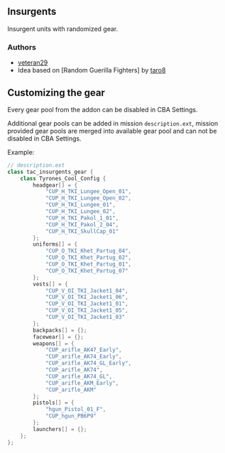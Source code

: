 ## Insurgents

Insurgent units with randomized gear.

### Authors

- [veteran29](https://github.com/veteran29)
- Idea based on [Random Guerilla Fighters] by [taro8](https://github.com/taro8)


## Customizing the gear

Every gear pool from the addon can be disabled in CBA Settings.

Additional gear pools can be added in mission `description.ext`, mission provided gear pools are merged into available gear pool and can not be disabled in CBA Settings.

Example:
```cpp
// description.ext
class tac_insurgents_gear {
    class Tyrones_Cool_Config {
        headgear[] = {
            "CUP_H_TKI_Lungee_Open_01",
            "CUP_H_TKI_Lungee_Open_02",
            "CUP_H_TKI_Lungee_01",
            "CUP_H_TKI_Lungee_02",
            "CUP_H_TKI_Pakol_1_01",
            "CUP_H_TKI_Pakol_2_04",
            "CUP_H_TKI_SkullCap_01"
        };
        uniforms[] = {
            "CUP_O_TKI_Khet_Partug_04",
            "CUP_O_TKI_Khet_Partug_02",
            "CUP_O_TKI_Khet_Partug_01",
            "CUP_O_TKI_Khet_Partug_07"
        };
        vests[] = {
            "CUP_V_OI_TKI_Jacket1_04",
            "CUP_V_OI_TKI_Jacket1_06",
            "CUP_V_OI_TKI_Jacket1_01",
            "CUP_V_OI_TKI_Jacket1_05",
            "CUP_V_OI_TKI_Jacket1_03"
        };
        backpacks[] = {};
        facewear[] = {};
        weapons[] = {
            "CUP_arifle_AK47_Early",
            "CUP_arifle_AK74_Early",
            "CUP_arifle_AK74_GL_Early",
            "CUP_arifle_AK74",
            "CUP_arifle_AK74_GL",
            "CUP_arifle_AKM_Early",
            "CUP_arifle_AKM"
        };
        pistols[] = {
            "hgun_Pistol_01_F",
            "CUP_hgun_PB6P9"
        };
        launchers[] = {};
    };
};
```
